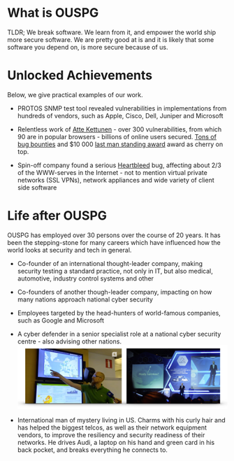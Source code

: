 # What is OUSPG

TLDR; We break software. We learn from it, and empower
the world ship more secure software. We are pretty good at is and it is
likely that some software you depend on, is more secure because of us.

# Unlocked Achievements

Below, we give practical examples of our work.

 * PROTOS SNMP test tool revealed vulnerabilities in implementations from
   hundreds of vendors, such as Apple, Cisco, Dell, Juniper and Microsoft

 * Relentless work of [Atte Kettunen](https://youtu.be/ynqYaIRDl1k) - over 300
   vulnerabilities, from which 90 are in popular browsers - billions of online users secured. [Tons of bug bounties](https://www.chromium.org/Home/chromium-security/hall-of-fame) and
   $10 000 [last man standing award](https://bugs.chromium.org/p/chromium/issues/detail?id=157048) award as cherry on top.

 * Spin-off company found a serious [Heartbleed](http://heartbleed.com) bug,
   affecting about 2/3 of the WWW-serves in the Internet -  not to mention
   virtual private networks (SSL VPNs), network appliances and wide variety of
   client side software

# Life after OUSPG

OUSPG has employed over 30 persons over the course of 20 years.
It has been the stepping-stone for many careers which have influenced how the
 world looks at security and tech in general.

 * Co-founder of an international thought-leader company, making security testing
   a standard practice, not only in IT, but also medical, automotive, industry
   control systems and other

 * Co-founders of another though-leader company, impacting on how many nations
  approach national cyber security

 * Employees targeted by the head-hunters of world-famous companies, such as
   Google and Microsoft

 * A cyber defender in a senior specialist role at a national cyber security
  centre - also advising other nations.
![National cyber defender in action - protecting his own country and helping others](defender.png)

 * International man of mystery living in US. Charms with his curly hair and has helped the biggest telcos, as well as their network equipment vendors, to improve the resiliency and security readiness of their networks. He drives Audi, a laptop on his hand and green card in his back pocket, and breaks everything he connects to.
